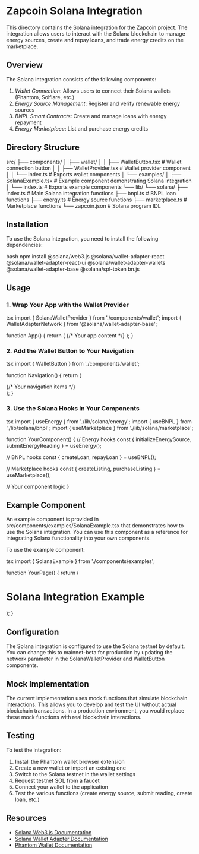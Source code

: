# Zapcoin Solana Integration

This directory contains the Solana integration for the Zapcoin project. The integration allows users to interact with the Solana blockchain to manage energy sources, create and repay loans, and trade energy credits on the marketplace.

## Overview

The Solana integration consists of the following components:

1. *Wallet Connection*: Allows users to connect their Solana wallets (Phantom, Solflare, etc.)
2. *Energy Source Management*: Register and verify renewable energy sources
3. *BNPL Smart Contracts*: Create and manage loans with energy repayment
4. *Energy Marketplace*: List and purchase energy credits

## Directory Structure


src/
├── components/
│   ├── wallet/
│   │   ├── WalletButton.tsx       # Wallet connection button
│   │   ├── WalletProvider.tsx     # Wallet provider component
│   │   └── index.ts               # Exports wallet components
│   └── examples/
│       ├── SolanaExample.tsx      # Example component demonstrating Solana integration
│       └── index.ts               # Exports example components
└── lib/
    └── solana/
        ├── index.ts               # Main Solana integration functions
        ├── bnpl.ts                # BNPL loan functions
        ├── energy.ts              # Energy source functions
        ├── marketplace.ts         # Marketplace functions
        └── zapcoin.json           # Solana program IDL


## Installation

To use the Solana integration, you need to install the following dependencies:

bash
npm install @solana/web3.js @solana/wallet-adapter-react @solana/wallet-adapter-react-ui @solana/wallet-adapter-wallets @solana/wallet-adapter-base @solana/spl-token bn.js


## Usage

### 1. Wrap Your App with the Wallet Provider

tsx
import { SolanaWalletProvider } from './components/wallet';
import { WalletAdapterNetwork } from '@solana/wallet-adapter-base';

function App() {
  return (
    <SolanaWalletProvider network={WalletAdapterNetwork.Testnet}>
      {/* Your app content */}
    </SolanaWalletProvider>
  );
}


### 2. Add the Wallet Button to Your Navigation

tsx
import { WalletButton } from './components/wallet';

function Navigation() {
  return (
    <nav>
      {/* Your navigation items */}
      <WalletButton network="testnet" />
    </nav>
  );
}


### 3. Use the Solana Hooks in Your Components

tsx
import { useEnergy } from './lib/solana/energy';
import { useBNPL } from './lib/solana/bnpl';
import { useMarketplace } from './lib/solana/marketplace';

function YourComponent() {
  // Energy hooks
  const { initializeEnergySource, submitEnergyReading } = useEnergy();
  
  // BNPL hooks
  const { createLoan, repayLoan } = useBNPL();
  
  // Marketplace hooks
  const { createListing, purchaseListing } = useMarketplace();
  
  // Your component logic
}


## Example Component

An example component is provided in src/components/examples/SolanaExample.tsx that demonstrates how to use the Solana integration. You can use this component as a reference for integrating Solana functionality into your own components.

To use the example component:

tsx
import { SolanaExample } from './components/examples';

function YourPage() {
  return (
    <div>
      <h1>Solana Integration Example</h1>
      <SolanaExample />
    </div>
  );
}


## Configuration

The Solana integration is configured to use the Solana testnet by default. You can change this to mainnet-beta for production by updating the network parameter in the SolanaWalletProvider and WalletButton components.

## Mock Implementation

The current implementation uses mock functions that simulate blockchain interactions. This allows you to develop and test the UI without actual blockchain transactions. In a production environment, you would replace these mock functions with real blockchain interactions.

## Testing

To test the integration:

1. Install the Phantom wallet browser extension
2. Create a new wallet or import an existing one
3. Switch to the Solana testnet in the wallet settings
4. Request testnet SOL from a faucet
5. Connect your wallet to the application
6. Test the various functions (create energy source, submit reading, create loan, etc.)

## Resources

- [Solana Web3.js Documentation](https://solana-labs.github.io/solana-web3.js/)
- [Solana Wallet Adapter Documentation](https://github.com/solana-labs/wallet-adapter)
- [Phantom Wallet Documentation](https://docs.phantom.app/)